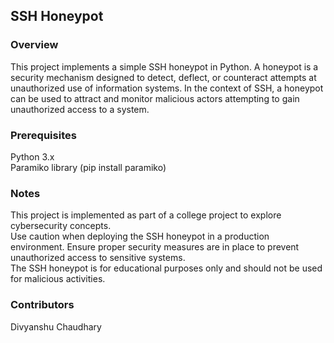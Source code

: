 <h2>SSH Honeypot</h2>
<h3>Overview</h3>
This project implements a simple SSH honeypot in Python. A honeypot is a security mechanism designed to detect, deflect, or counteract attempts at unauthorized use of information systems. In the context of SSH, a honeypot can be used to attract and monitor malicious actors attempting to gain unauthorized access to a system.  

<h3>Prerequisites</h3>
Python 3.x  <br />
Paramiko library (pip install paramiko)  


<h3>Notes </h3>   
This project is implemented as part of a college project to explore cybersecurity concepts. <br />
Use caution when deploying the SSH honeypot in a production environment. Ensure proper security measures are in place to prevent unauthorized access to sensitive systems. <br />
The SSH honeypot is for educational purposes only and should not be used for malicious activities.<br /> 

<h3>Contributors</h3>  
Divyanshu Chaudhary

